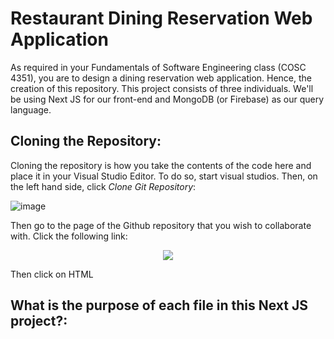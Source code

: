 # Restaurant Dining Reservation Web Application

As required in your Fundamentals of Software Engineering class (COSC 4351), you are to design a dining reservation web application. Hence, the creation of this repository. This project consists of three individuals. We'll be using Next JS for our front-end and MongoDB (or Firebase) as our query language. 

## Cloning the Repository:

Cloning the repository is how you take the contents of the code here and place it in your Visual Studio Editor. To do so, start visual studios. Then, on the left hand side, click *Clone Git Repository*:

![image](https://user-images.githubusercontent.com/78463059/192163325-6df6fdb6-1207-47f8-9c8b-52ae550ea42c.png)

Then go to the page of the Github repository that you wish to collaborate with. Click the following link:

<p align = "center">
  <img src = "https://user-images.githubusercontent.com/78463059/192163494-92f4c850-b1e1-4ea7-a4a5-4b22d1e08e40.png" />
</p>
  
Then click on HTML

## What is the purpose of each file in this Next JS project?:
